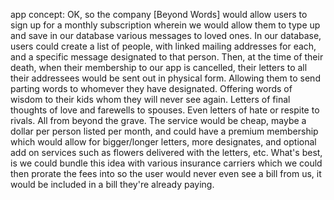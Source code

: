 app concept:
OK, so the company [Beyond Words] would allow users to sign up for a monthly subscription wherein we would allow them to type up and save in our database various messages to loved ones. In our database, users could create a list of people, with linked mailing addresses for each, and a specific message designated to that person. Then, at the time of their death, when their membership to our app is cancelled, their letters to all their addressees would be sent out in physical form. Allowing them to send parting words to whomever they have designated. Offering words of wisdom to their kids whom they will never see again. Letters of final thoughts of love and farewells to spouses. Even letters of hate or respite to rivals. All from beyond the grave. The service would be cheap, maybe a dollar per person listed per month, and could have a premium membership which would allow for bigger/longer letters, more designates, and optional add on services such as flowers delivered with the letters, etc. What's best, is we could bundle this idea with various insurance carriers which we could then prorate the fees into so the user would never even see a bill from us, it would be included in a bill they're already paying.